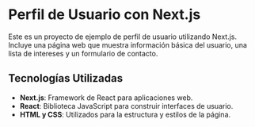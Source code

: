 # Perfil de Usuario con Next.js

Este es un proyecto de ejemplo de perfil de usuario utilizando Next.js. Incluye una página web que muestra información básica del usuario, una lista de intereses y un formulario de contacto.

## Tecnologías Utilizadas

- **Next.js**: Framework de React para aplicaciones web.
- **React**: Biblioteca JavaScript para construir interfaces de usuario.
- **HTML y CSS**: Utilizados para la estructura y estilos de la página.




